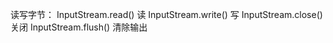 
读写字节：
	InputStream.read()	读
	InputStream.write() 写
	InputStream.close() 关闭
	InputStream.flush() 清除输出

